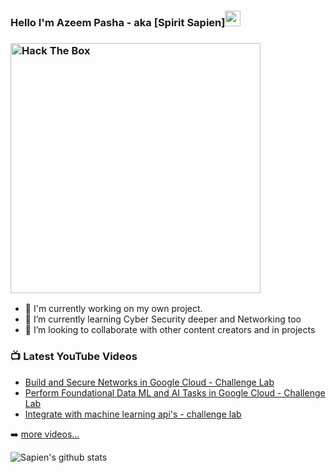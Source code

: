 ### Hello I'm Azeem Pasha - aka [Spirit Sapien]<img src="https://media.giphy.com/media/hvRJCLFzcasrR4ia7z/giphy.gif" width="25px">


### <img src="http://www.hackthebox.eu/badge/image/159804" alt="Hack The Box" width="400px">

- 🔭 I'm currently working on my own project.
- 🌱 I’m currently learning Cyber Security deeper and Networking too 
- 👯 I’m looking to collaborate with other content creators and in projects

### 📺 Latest YouTube Videos

<!-- YOUTUBE:START -->
- [Build and Secure Networks in Google Cloud - Challenge Lab](https://www.youtube.com/watch?v=Kz81sBU05Xw)
- [Perform Foundational Data ML and AI Tasks in Google Cloud - Challenge Lab](https://www.youtube.com/watch?v=aY5qKC1i4LI&t=49s)
- [Integrate with machine learning api's - challenge lab](https://www.youtube.com/watch?v=pjWVaDkqXE4)
<!-- YOUTUBE:END -->

➡️ [more videos...](https://youtube.com/channel/UCUICYCEWNGjB2KTKqO-67gA)


![Sapien's github stats](https://github-readme-stats.vercel.app/api?username=nameisazeem&show_icons=true&theme=radical)
